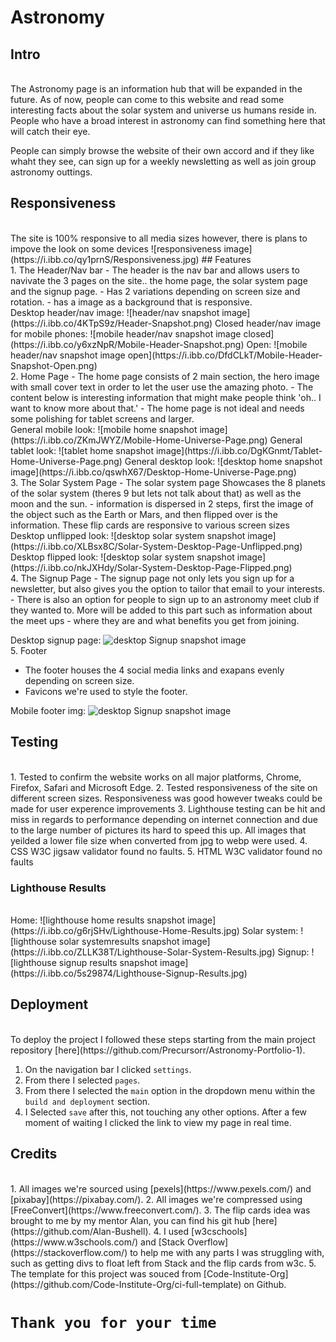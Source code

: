 # Astronomy
## Intro
<br>
The Astronomy page is an information hub that will be expanded in the future. As of now, people can come to this website and read some interesting facts about the solar system and universe us humans reside in. People who have a broad interest in astronomy can find something here that will catch their eye.

People can simply browse the website of their own accord and if they like whaht they see, can sign up for a weekly newsletting as well as join group astronomy outtings.
## Responsiveness
<br>
The site is 100% responsive to all media sizes however, there is plans to impove the look on some devices
![responsiveness image](https://i.ibb.co/qy1prnS/Responsiveness.jpg)
## Features
<br>
1. The Header/Nav bar
   - The header is the nav bar and allows users to navivate the 3 pages on the site.. the home page, the solar system page and the signup page.
   - Has 2 variations depending on screen size and rotation.
   - has a image as a background that is responsive.
<br>
Desktop header/nav image:
![header/nav snapshot image](https://i.ibb.co/4KTpS9z/Header-Snapshot.png)
Closed header/nav image for mobile phones:
![mobile header/nav snapshot image closed](https://i.ibb.co/y6xzNpR/Mobile-Header-Snapshot.png)
Open:
![mobile header/nav snapshot image open](https://i.ibb.co/DfdCLkT/Mobile-Header-Snapshot-Open.png)
<br>
2. Home Page
   - The home page consists of 2 main section, the hero image with small cover text in order to let the user use the amazing photo. 
   - The content below is interesting information that might make people think 'oh.. I want to know more about that.'
   - The home page is not ideal and needs some polishing for tablet screens and larger.
   <br>
General mobile look:
![mobile home snapshot image](https://i.ibb.co/ZKmJWYZ/Mobile-Home-Universe-Page.png)
General tablet look:
![tablet home snapshot image](https://i.ibb.co/DgKGnmt/Tablet-Home-Universe-Page.png)
General desktop look:
![desktop home snapshot image](https://i.ibb.co/qswhX67/Desktop-Home-Universe-Page.png)
<br>
3. The Solar System Page
   -  The solar system page Showcases the 8 planets of the solar system (theres 9 but lets not talk about that) as well as the moon and the sun. 
   -  information is dispersed in 2 steps, first the image of the object such as the Earth or Mars, and then flipped over is the information. These flip cards are responsive to various screen sizes
<br>
Desktop unflipped look:
![desktop solar system snapshot image](https://i.ibb.co/XLBsx8C/Solar-System-Desktop-Page-Unflipped.png)
Desktop flipped look:
![desktop solar system snapshot image](https://i.ibb.co/nkJXHdy/Solar-System-Desktop-Page-Flipped.png)
<br>
4. The Signup Page
   - The signup page not only lets you sign up for a newsletter, but also gives you the option to tailor that email to your interests.
   - There is also an option for people to sign up to an astronomy meet club if they wanted to. More will be added to this part such as information about the meet ups - where they are and what benefits you get from joining.

Desktop signup page:
![desktop Signup snapshot image](https://i.ibb.co/RN6NBp0/Desktop-Signup-Page.png)
<br>
5. Footer 
   - The footer houses the 4 social media links and exapans evenly depending on screen size.
   - Favicons we're used to style the footer.

Mobile footer img:
![desktop Signup snapshot image](https://i.ibb.co/DMrptwN/Mobile-Footer-img.png)

## Testing
<br>
1. Tested to confirm the website works on all major platforms, Chrome, Firefox, Safari and Microsoft Edge.
2. Tested responsiveness of the site on different screen sizes. Responsiveness was good however tweaks could be made for user experence improvements
3. Lighthouse testing can be hit and miss in regards to performance depending on internet connection and due to the large number of pictures its hard to speed this up. All images that yeilded a lower file size when converted from jpg to webp were used.
4. CSS W3C jigsaw validator found no faults.
5. HTML W3C validator found no faults

### Lighthouse Results
<br>
Home:
![lighthouse home results snapshot image](https://i.ibb.co/g6rjSHv/Lighthouse-Home-Results.jpg)
Solar system:
![lighthouse solar systemresults snapshot image](https://i.ibb.co/ZLLK38T/Lighthouse-Solar-System-Results.jpg)
Signup:
![lighthouse signup results snapshot image](https://i.ibb.co/5s29874/Lighthouse-Signup-Results.jpg)

## Deployment
<br>
To deploy the project I followed these steps starting from the main project repository [here](https://github.com/Precursorr/Astronomy-Portfolio-1).

 1. On the navigation bar I clicked `settings`.
 2. From there I selected `pages`.
 3. From there I selected the `main` option in the dropdown menu within the `build and deployment` section.
 4. I Selected `save` after this, not touching any other options. After a few moment of waiting I clicked the link to view my page in real time. 
 
## Credits
<br>
1. All images we're sourced using [pexels](https://www.pexels.com/) and [pixabay](https://pixabay.com/).
2. All images we're compressed using [FreeConvert](https://www.freeconvert.com/).
3. The flip cards idea was brought to me by my mentor Alan, you can find his git hub [here](https://github.com/Alan-Bushell).
4. I used [w3cschools](https://www.w3schools.com/) and [Stack Overflow](https://stackoverflow.com/) to help me with any parts I was struggling with, such as getting divs to float left from Stack and the flip cards from w3c.
5. The template for this project was souced from [Code-Institute-Org](https://github.com/Code-Institute-Org/ci-full-template) on Github. 

# `Thank you for your time` 
